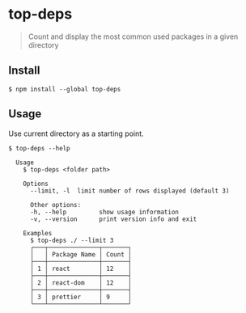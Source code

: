 # top-deps

> Count and display the most common used packages in a given directory

## Install

```
$ npm install --global top-deps
```

## Usage

Use current directory as a starting point.

```
$ top-deps --help

  Usage
    $ top-deps <folder path>

    Options
      --limit, -l  limit number of rows displayed (default 3)

      Other options:
      -h, --help         show usage information
      -v, --version      print version info and exit

    Examples
      $ top-deps ./ --limit 3
      ┌───┬──────────────┬───────┐
      │   │ Package Name │ Count │
      ├───┼──────────────┼───────┤
      │ 1 │ react        │ 12    │
      ├───┼──────────────┼───────┤
      │ 2 │ react-dom    │ 12    │
      ├───┼──────────────┼───────┤
      │ 3 │ prettier     │ 9     │
      └───┴──────────────┴───────┘
```
